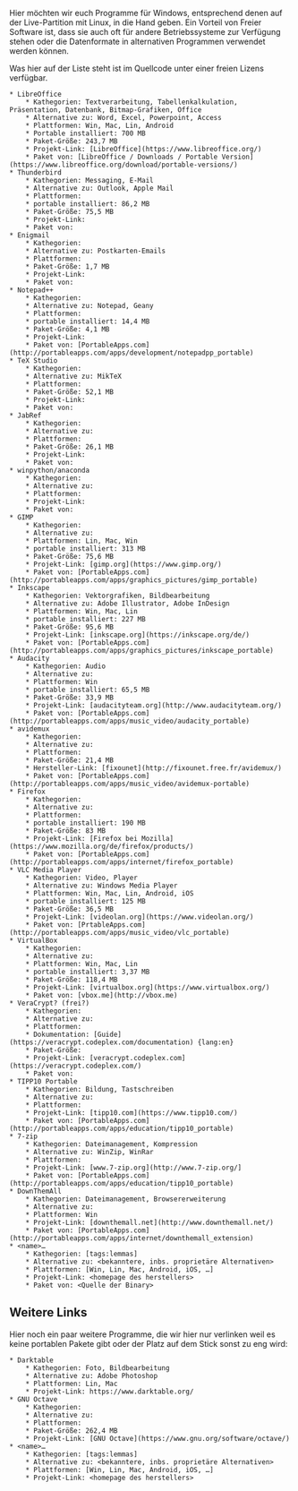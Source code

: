 Hier möchten wir euch Programme für Windows, entsprechend denen auf der Live-Partition mit Linux, in die Hand geben. Ein Vorteil von Freier Software ist, dass sie auch oft für andere Betriebssysteme zur Verfügung stehen oder die Datenformate in alternativen Programmen verwendet werden können.

Was hier auf der Liste steht ist im Quellcode unter einer freien Lizens verfügbar.

	* LibreOffice
		* Kathegorien: Textverarbeitung, Tabellenkalkulation, Präsentation, Datenbank, Bitmap-Grafiken, Office
		* Alternative zu: Word, Excel, Powerpoint, Access
		* Plattformen: Win, Mac, Lin, Android
		* Portable installiert: 700 MB
		* Paket-Größe: 243,7 MB
		* Projekt-Link: [LibreOffice](https://www.libreoffice.org/)
		* Paket von: [LibreOffice / Downloads / Portable Version](https://www.libreoffice.org/download/portable-versions/)
	* Thunderbird
		* Kathegorien: Messaging, E-Mail
		* Alternative zu: Outlook, Apple Mail
		* Plattformen: 
		* portable installiert: 86,2 MB
		* Paket-Größe: 75,5 MB
		* Projekt-Link: 
		* Paket von: 
	* Enigmail
		* Kathegorien: 
		* Alternative zu: Postkarten-Emails
		* Plattformen: 
		* Paket-Größe: 1,7 MB
		* Projekt-Link: 
		* Paket von: 
	* Notepad++
		* Kathegorien: 
		* Alternative zu: Notepad, Geany
		* Plattformen: 
		* portable installiert: 14,4 MB
		* Paket-Größe: 4,1 MB
		* Projekt-Link: 
		* Paket von: [PortableApps.com](http://portableapps.com/apps/development/notepadpp_portable)
	* TeX Studio
		* Kathegorien: 
		* Alternative zu: MikTeX
		* Plattformen: 
		* Paket-Größe: 52,1 MB
		* Projekt-Link: 
		* Paket von: 
	* JabRef
		* Kathegorien: 
		* Alternative zu:
		* Plattformen: 
		* Paket-Größe: 26,1 MB
		* Projekt-Link: 
		* Paket von: 
	* winpython/anaconda
		* Kathegorien: 
		* Alternative zu:
		* Plattformen: 
		* Projekt-Link: 
		* Paket von: 
	* GIMP
		* Kathegorien: 
		* Alternative zu:
		* Plattformen: Lin, Mac, Win
		* portable installiert: 313 MB
		* Paket-Größe: 75,6 MB
		* Projekt-Link: [gimp.org](https://www.gimp.org/)
		* Paket von: [PortableApps.com](http://portableapps.com/apps/graphics_pictures/gimp_portable)
	* Inkscape
		* Kathegorien: Vektorgrafiken, Bildbearbeitung
		* Alternative zu: Adobe Illustrator, Adobe InDesign
		* Plattformen: Win, Mac, Lin
		* portable installiert: 227 MB
		* Paket-Größe: 95,6 MB
		* Projekt-Link: [inkscape.org](https://inkscape.org/de/)
		* Paket von: [PortableApps.com](http://portableapps.com/apps/graphics_pictures/inkscape_portable)
	* Audacity
		* Kathegorien: Audio
		* Alternative zu: 
		* Plattformen: Win
		* portable installiert: 65,5 MB
		* Paket-Größe: 33,9 MB
		* Projekt-Link: [audacityteam.org](http://www.audacityteam.org/)
		* Paket von: [PortableApps.com](http://portableapps.com/apps/music_video/audacity_portable)
	* avidemux
		* Kathegorien: 
		* Alternative zu:
		* Plattformen: 
		* Paket-Größe: 21,4 MB
		* Hersteller-Link: [fixounet](http://fixounet.free.fr/avidemux/)
		* Paket von: [PortableApps.com](http://portableapps.com/apps/music_video/avidemux-portable)
	* Firefox
		* Kathegorien: 
		* Alternative zu:
		* Plattformen: 
		* portable installiert: 190 MB
		* Paket-Größe: 83 MB
		* Projekt-Link: [Firefox bei Mozilla](https://www.mozilla.org/de/firefox/products/)
		* Paket von: [PortableApps.com](http://portableapps.com/apps/internet/firefox_portable)
	* VLC Media Player
		* Kathegorien: Video, Player
		* Alternative zu: Windows Media Player
		* Plattformen: Win, Mac, Lin, Android, iOS
		* portable installiert: 125 MB
		* Paket-Größe: 36,5 MB
		* Projekt-Link: [videolan.org](https://www.videolan.org/)
		* Paket von: [PrtableApps.com](http://portableapps.com/apps/music_video/vlc_portable)
	* VirtualBox
		* Kathegorien: 
		* Alternative zu:
		* Plattformen: Win, Mac, Lin
		* portable installiert: 3,37 MB
		* Paket-Größe: 118,4 MB
		* Projekt-Link: [virtualbox.org](https://www.virtualbox.org/)
		* Paket von: [vbox.me](http://vbox.me)
	* VeraCrypt? (frei?)
		* Kathegorien: 
		* Alternative zu:
		* Plattformen: 
		* Dokumentation: [Guide](https://veracrypt.codeplex.com/documentation) {lang:en}
		* Paket-Größe: 
		* Projekt-Link: [veracrypt.codeplex.com](https://veracrypt.codeplex.com/)
		* Paket von: 
	* TIPP10 Portable 
		* Kathegorien: Bildung, Tastschreiben
		* Alternative zu: 
		* Plattformen: 
		* Projekt-Link: [tipp10.com](https://www.tipp10.com/)
		* Paket von: [PortableApps.com](http://portableapps.com/apps/education/tipp10_portable)
	* 7-zip
		* Kathegorien: Dateimanagement, Kompression
		* Alternative zu: WinZip, WinRar
		* Plattformen: 
		* Projekt-Link: [www.7-zip.org](http://www.7-zip.org/]
		* Paket von: [PortableApps.com](http://portableapps.com/apps/education/tipp10_portable)
	* DownThemAll
		* Kathegorien: Dateimanagement, Browsererweiterung
		* Alternative zu: 
		* Plattformen: Win
		* Projekt-Link: [downthemall.net](http://www.downthemall.net/)
		* Paket von: [PortableApps.com](http://portableapps.com/apps/internet/downthemall_extension)
	* <name>…
		* Kathegorien: [tags:lemmas]
		* Alternative zu: <bekanntere, inbs. proprietäre Alternativen>
		* Plattformen: [Win, Lin, Mac, Android, iOS, …]
		* Projekt-Link: <homepage des herstellers>
		* Paket von: <Quelle der Binary>

## Weitere Links

Hier noch ein paar weitere Programme, die wir hier nur verlinken weil es keine portablen Pakete gibt oder der Platz auf dem Stick sonst zu eng wird:

	* Darktable 
		* Kathegorien: Foto, Bildbearbeitung
		* Alternative zu: Adobe Photoshop
		* Plattformen: Lin, Mac
		* Projekt-Link: https://www.darktable.org/
	* GNU Octave
		* Kathegorien: 
		* Alternative zu:
		* Plattformen: 
		* Paket-Größe: 262,4 MB
		* Projekt-Link: [GNU Octave](https://www.gnu.org/software/octave/)
	* <name>…
		* Kathegorien: [tags:lemmas]
		* Alternative zu: <bekanntere, inbs. proprietäre Alternativen>
		* Plattformen: [Win, Lin, Mac, Android, iOS, …]
		* Projekt-Link: <homepage des herstellers>
